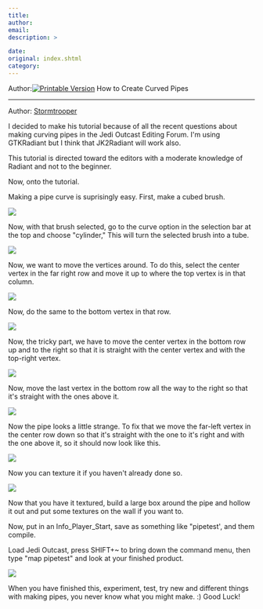 ```yaml
---
title: 
author: 
email: 
description: >

date: 
original: index.shtml
category: 
---
```


Author:[![Printable Version](/images/printable.gif)](tutorial_print.shtml) How
to Create Curved Pipes  

-----

Author: [Stormtrooper](mailto:jeditrooper87@hotmail.com)  
  

I decided to make his tutorial because of all the recent questions about
making curving pipes in the Jedi Outcast Editing Forum. I'm using
GTKRadiant but I think that JK2Radiant will work also.

This tutorial is directed toward the editors with a moderate knowledge
of Radiant and not to the beginner.

Now, onto the tutorial.

Making a pipe curve is suprisingly easy. First, make a cubed brush.

![](JOpipe1.jpg)

Now, with that brush selected, go to the curve option in the selection
bar at the top and choose "cylinder," This will turn the selected brush
into a tube.

![](JOpipe2.jpg)

Now, we want to move the vertices around. To do this, select the center
vertex in the far right row and move it up to where the top vertex is in
that column.

![](JOpipe3.jpg)

Now, do the same to the bottom vertex in that row.

![](JOpipe4.jpg)

Now, the tricky part, we have to move the center vertex in the bottom
row up and to the right so that it is straight with the center vertex
and with the top-right vertex.

![](JOpipe5.jpg)

Now, move the last vertex in the bottom row all the way to the right so
that it's straight with the ones above it.

![](JOpipe6.jpg)

Now the pipe looks a little strange. To fix that we move the far-left
vertex in the center row down so that it's straight with the one to it's
right and with the one above it, so it should now look like this.

![](JOpipe7.jpg)

Now you can texture it if you haven't already done so.

![](JOpipe8.jpg)

Now that you have it textured, build a large box around the pipe and
hollow it out and put some textures on the wall if you want to.

Now, put in an Info\_Player\_Start, save as something like "pipetest',
and them compile.

Load Jedi Outcast, press SHIFT+\~ to bring down the command menu, then
type "map pipetest" and look at your finished product.

![](JOpipe9.jpg)

When you have finished this, experiment, test, try new and different
things with making pipes, you never know what you might make. :) Good
Luck\!
